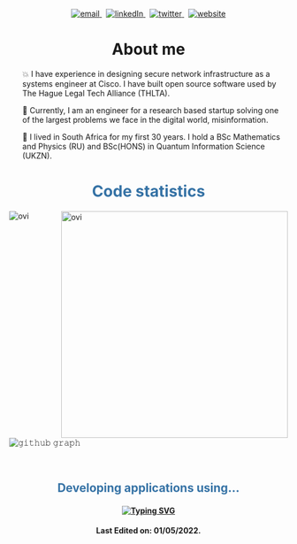 <p align="center">
  <a href="mailto:chris@factiverse.no">
     <img  src="https://img.shields.io/badge/email-red?style=for-the-badge&logo=gmail&logoColor=white" alt="email">
  <a/>&nbsp;
  <a href="https://www.linkedin.com/in/christopher-maxwell-aa377196/">
     <img  src="https://img.shields.io/badge/linkedin-0A66C2?style=for-the-badge&logo=linkedin&logoColor=white" alt="linkedIn">
  <a/>&nbsp;
  <a href="https://twitter.com/withchristopher">
     <img  src="https://img.shields.io/badge/twitter-1DA1F2?style=for-the-badge&logo=twitter&logoColor=white" alt="twitter">
  <a/>&nbsp;
  <a href="https://withchristopher.github.io/">
     <img  src="https://img.shields.io/badge/website-C3897E?style=for-the-badge&logo=about.me&logoColor=white" alt="website">
  <a/>
<p/>

<!-- <h4 align="center">
<img src="./images/header.png" alt="header banner image" />
<h4> -->


<!-- <h4 align="center">

[![Typing SVG](https://readme-typing-svg.herokuapp.com?multiline=true&center=true&color=3572A5&lines=Hi%2C+my+name+is+Chris!;I+am+a+full-stack+developer...;Building+tools+to+combat...;Fakenews+misinformation.;I+teach+coding+as+a+hobby.)](https://git.io/typing-svg)

</h4> -->

<h1 style="color:#3572A5" align="center">About me</h1>
<div>

</div>
<ul style="list-style-type:none;">
    <p>💥 I have experience in designing secure network infrastructure as a systems engineer at Cisco. I have built open source software used by The Hague Legal Tech Alliance (THLTA).</p>
    <p>🎯  Currently, I am an engineer for a research based startup solving one of the largest problems we face in the digital world, misinformation.</p>
    <p>🐾  I lived in South Africa for my first 30 years. I hold a BSc Mathematics and Physics (RU) and BSc(HONS) in Quantum Information Science (UKZN).</p></ul>


<h1 style="color:#3572A5" align="center">Code statistics</h1>
<p><img align="left" src="https://github-readme-stats.vercel.app/api/top-langs?username=withchristopher&show_icons=true&locale=en&layout=compact&theme=react-dark" alt="ovi" /></p>
<p>&nbsp;<img align="right" src="https://github-readme-stats.vercel.app/api?username=withchristopher&show_icons=true&locale=en&theme=react-dark" alt="ovi" width="410" /></p>
<br><br>
<br><br><br><br><br>

![𝚐𝚒𝚝𝚑𝚞𝚋 𝚐𝚛𝚊𝚙𝚑](https://activity-graph.herokuapp.com/graph?username=withchristopher&theme=github&hide_border=true&area=true)

<br>
<h2 style="color:#3572A5" align="center">Developing applications using...</h2>
<h4 align="center" >

[![Typing SVG](https://readme-typing-svg.herokuapp.com?duration=5000&color=3572A5&center=true&lines=JS+or+TS+React%3F;SQL+or+NoSQL+db%3F;Python+or+NodeJS%3F;Stripe+or+Payfast%3F;AWS+or+GCP%3F;MERN+or+FARM+stack%3F;Server+or+client-side%3F;NESTjs+or+NEXTjs%3F;RESTful+or+GraphQL+API%3F;Apollo+server+or+Express%3F;ACM+or+Certbot%3F;PassportJS+or+OAuth2%3F;Heroku+or+AWS%3F;Bootstrap+or+Chakra%3F;Serverless+or+self-hosted%3F;Progressive+web+app%3F;Cookies+or+localstorage%3F;Code+or+schema+first%3F;Component+Library%3F)](https://git.io/typing-svg)
</h4>
<!-- <div align="center">

<a target="_blank" href="https://lifefile.co.za/">
                        <img style="padding:1rem"  src="images/feature-tile-icon-00.gif" alt="Feature tile icon 00" width="45%" />
                      </a>
 <a target="_blank" href="https://learn-full-st.herokuapp.com/">
                        <img style="padding:1rem"  src="images/feature-tile-icon-01.gif" alt="Feature tile icon 01" width="45%" />
                      </a>
                      </div>
                      <hr>
                      <div align="center">
                       <a target="_blank" href="https://github.com/withchristopher/stripe-js-payment-shop">
                        <img style="padding:1rem"  src="images/feature-tile-icon-02.gif" alt="Feature tile icon 02" width="45%"" />
                      </a>
                     <a target="_blank" href="https://github.com/hadeda-ai/hadeda-ai">
                        <img style="padding:1rem" src="images/feature-tile-icon-06.gif" alt="Feature tile icon 06" width="45%" />
                      </a>
                       <hr>
                      <div>
                      <a target="_blank" href="https://github.com/withchristopher/book-search-app">
                        <img style="padding:1rem"  src="images/feature-tile-icon-03.gif" alt="Feature tile icon 03" width="45%" />
                      </a>
                       <a target="_blank" href="https://github.com/withchristopher/securepassword">
                        <img  style="padding:1rem"  src="images/feature-tile-icon-05.gif" alt="Feature tile icon 05" width="45%" />
                      </a>
                    </div>
</div> -->

<!-- <h4 align="center" >

[![Typing SVG](https://readme-typing-svg.herokuapp.com?size=15&duration=2000&color=F7F7F7&background=000000&multiline=true&width=800&height=350&lines=%24+npx+create-react-app+client+--template+typescript;Creating+a+new+React+app+in+%2Fclient.;...;Success!+Created+client+at+%2Fclient;%24+cd+client+%26%26+npm+install+%40withchristopher%2Fdesign-system;Installing+packages;...;Successfully+installed+packages;%24+npm+run+build;Creating+an+optimized+production+build...;...;The+project+was+built+assuming+it+is+hosted+at+%2F.;%24+npm+run+start;Running+on+http%3A%2F%2Flocalhost%3A3000%2F)](https://git.io/typing-svg)
<h4> -->

<h4 align="center">
Last Edited on: 01/05/2022. 
</h4>
